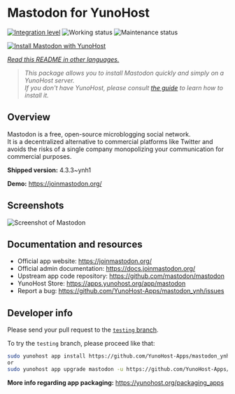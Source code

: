 <!--
N.B.: This README was automatically generated by <https://github.com/YunoHost/apps/tree/master/tools/readme_generator>
It shall NOT be edited by hand.
-->

# Mastodon for YunoHost

[![Integration level](https://apps.yunohost.org/badge/integration/mastodon)](https://ci-apps.yunohost.org/ci/apps/mastodon/)
![Working status](https://apps.yunohost.org/badge/state/mastodon)
![Maintenance status](https://apps.yunohost.org/badge/maintained/mastodon)

[![Install Mastodon with YunoHost](https://install-app.yunohost.org/install-with-yunohost.svg)](https://install-app.yunohost.org/?app=mastodon)

*[Read this README in other languages.](./ALL_README.md)*

> *This package allows you to install Mastodon quickly and simply on a YunoHost server.*  
> *If you don't have YunoHost, please consult [the guide](https://yunohost.org/install) to learn how to install it.*

## Overview

Mastodon is a free, open-source microblogging social network.  
It is a decentralized alternative to commercial platforms like Twitter and avoids the risks of a single company monopolizing your communication for commercial purposes.


**Shipped version:** 4.3.3~ynh1

**Demo:** <https://joinmastodon.org/>

## Screenshots

![Screenshot of Mastodon](./doc/screenshots/mastodon.png)

## Documentation and resources

- Official app website: <https://joinmastodon.org/>
- Official admin documentation: <https://docs.joinmastodon.org/>
- Upstream app code repository: <https://github.com/mastodon/mastodon>
- YunoHost Store: <https://apps.yunohost.org/app/mastodon>
- Report a bug: <https://github.com/YunoHost-Apps/mastodon_ynh/issues>

## Developer info

Please send your pull request to the [`testing` branch](https://github.com/YunoHost-Apps/mastodon_ynh/tree/testing).

To try the `testing` branch, please proceed like that:

```bash
sudo yunohost app install https://github.com/YunoHost-Apps/mastodon_ynh/tree/testing --debug
or
sudo yunohost app upgrade mastodon -u https://github.com/YunoHost-Apps/mastodon_ynh/tree/testing --debug
```

**More info regarding app packaging:** <https://yunohost.org/packaging_apps>
